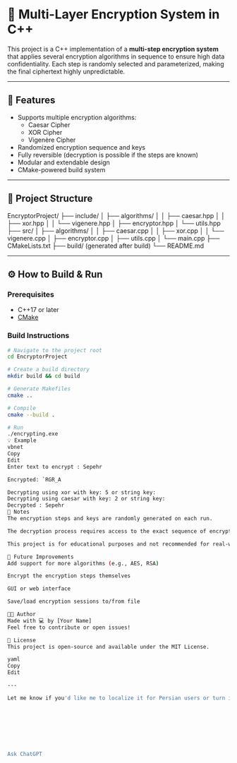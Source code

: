 # 🔐 Multi-Layer Encryption System in C++

This project is a C++ implementation of a **multi-step encryption system** that applies several encryption algorithms in sequence to ensure high data confidentiality. Each step is randomly selected and parameterized, making the final ciphertext highly unpredictable.

---

## 🚀 Features

- Supports multiple encryption algorithms:
  - Caesar Cipher
  - XOR Cipher
  - Vigenère Cipher
- Randomized encryption sequence and keys
- Fully reversible (decryption is possible if the steps are known)
- Modular and extendable design
- CMake-powered build system

---

## 📁 Project Structure

EncryptorProject/
├── include/
│ ├── algorithms/
│ │ ├── caesar.hpp
│ │ ├── xor.hpp
│ │ └── vigenere.hpp
│ ├── encryptor.hpp
│ └── utils.hpp
├── src/
│ ├── algorithms/
│ │ ├── caesar.cpp
│ │ ├── xor.cpp
│ │ └── vigenere.cpp
│ ├── encryptor.cpp
│ ├── utils.cpp
│ └── main.cpp
├── CMakeLists.txt
├── build/ (generated after build)
└── README.md




---

## ⚙️ How to Build & Run

### Prerequisites

- C++17 or later
- [CMake](https://cmake.org/download/)

### Build Instructions

```bash
# Navigate to the project root
cd EncryptorProject

# Create a build directory
mkdir build && cd build

# Generate Makefiles
cmake ..

# Compile
cmake --build .

# Run
./encrypting.exe
💡 Example
vbnet
Copy
Edit
Enter text to encrypt : Sepehr

Encrypted: `RGR_A

Decrypting using xor with key: 5 or string key:
Decrypting using caesar with key: 2 or string key:
Decrypted : Sepehr
📌 Notes
The encryption steps and keys are randomly generated on each run.

The decryption process requires access to the exact sequence of encryption steps.

This project is for educational purposes and not recommended for real-world security use.

🧠 Future Improvements
Add support for more algorithms (e.g., AES, RSA)

Encrypt the encryption steps themselves

GUI or web interface

Save/load encryption sessions to/from file

🧑‍💻 Author
Made with 💻 by [Your Name]
Feel free to contribute or open issues!

📜 License
This project is open-source and available under the MIT License.

yaml
Copy
Edit

---

Let me know if you'd like me to localize it for Persian users or turn it into a stylish GitHub page.








Ask ChatGPT
